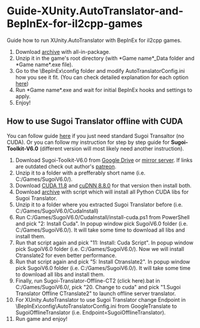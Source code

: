 # Guide-XUnity.AutoTranslator-and-BepInEx-for-il2cpp-games
Guide how to run XUnity.AutoTranslator with BepInEx for il2cpp games.

1. Download [archive](https://mega.nz/file/0ZM3CIjA#KyAW9VeEHwAotszTqglDSHuAFeNogaUIGwDnEdK3FCw) with all-in-package.
2. Unzip it in the game's root directory (with \*Game name\*_Data folder and \*Game name\*.exe file).
3. Go to the \BepInEx\config folder and modify AutoTranslatorConfig.ini how you see it fit. (You can check detailed explanation for each option [here](https://github.com/bbepis/XUnity.AutoTranslator#configuration))
4. Run *Game name\*.exe and wait for initial BepInEx hooks and settings to apply.
5. Enjoy!

## How to use Sugoi Translator offline with CUDA

You can follow guide [here](https://github.com/Vin-meido/XUnity-AutoTranslator-SugoiOfflineTranslatorEndpoint) if you just need standard Sugoi Transaltor (no CUDA).
Or you can follow my instruction for step by step guide for **Sugoi-Toolkit-V6.0** (different version will most likely need another instruction). 

1. Download Sugoi-Toolkit-V6.0 from [Google Drive](https://drive.google.com/file/d/1VHNkRLrIXUbZBaD1ETHDqowfzk3GZ21b/view?usp=sharing) or [mirror server](https://sugoi-file.sfo3.cdn.digitaloceanspaces.com/Sugoi-Translator-Toolkit-V6.0-Anniversary.rar). If links are outdated check out author's [patreon](https://www.patreon.com/mingshiba/about).
2. Unzip it to a folder with a prefferably short name (i.e. C:/Games/SugoiV6.0/).
3. Download [CUDA 11.8](https://developer.nvidia.com/cuda-11-8-0-download-archive) and [cuDNN 8.8.0](https://developer.download.nvidia.com/compute/redist/cudnn/v8.8.0/local_installers/11.8/) for that version then install both.
4. Download [archive](https://cdn.discordapp.com/attachments/795551389211164703/1122512373719236658/CudaInstallForToolKit6.zip) with script which will install all Python CUDA libs for Sugoi Translator.
5. Unzip it to a folder where you extracted Sugoi Translator before (i.e. C:/Games/SugoiV6.0/CudaInstall)
6. Run C:/Games/SugoiV6.0/CudaInstall/install-cuda.ps1 from PowerShell and pick "2: Install Cuda". In popup window pick SugoiV6.0 folder (i.e. C:/Games/SugoiV6.0/). It will take some time to download all libs and install them.
7. Run that script again and pick "11: Install: Cuda Script". In popup window pick SugoiV6.0 folder (i.e. C:/Games/SugoiV6.0/). Now we will install Ctranslate2 for even better performance.
8. Run that script again and pick "5: Install Ctranslate2". In popup window pick SugoiV6.0 folder (i.e. C:/Games/SugoiV6.0/). It will take some time to download all libs and install them.
9. Finally, run Sugoi-Translator-Offline-CT2 (click here).bat in C:/Games/SugoiV6.0/, pick "20. Change to cuda" and pick "1.Sugoi Translator Offline CTranslate2" to launch offline server translator.
10. For XUnity.AutoTranslator to use Sugoi Translator change Endpoint in \BepInEx\config\AutoTranslatorConfig.ini from GoogleTranslate to SugoiOfflineTranslator (i.e. Endpoint=SugoiOfflineTranslator).
11. Run game and enjoy!
